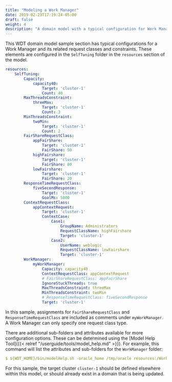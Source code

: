```yaml
---
title: "Modeling a Work Manager"
date: 2019-02-23T17:19:24-05:00
draft: false
weight: 4
description: "A domain model with a typical configuration for Work Manager."
---
```



This WDT domain model sample section has typical configurations for a Work Manager and its related request classes and constraints. These elements are configured in the `SelfTuning` folder in the `resources` section of the model.
```yaml
resources:
    SelfTuning:
        Capacity:
            capacity40:
                Target: 'cluster-1'
                Count: 40
        MaxThreadsConstraint:
            threeMax:
                Target: 'cluster-1'
                Count: 3
        MinThreadsConstraint:
            twoMin:
                Target: 'cluster-1'
                Count: 2
        FairShareRequestClass:
            appFairShare:
                Target: 'cluster-1'
                FairShare: 50
            highFairshare:
                Target: 'cluster-1'
                FairShare: 80
            lowFairshare:
                Target: 'cluster-1'
                FairShare: 20
        ResponseTimeRequestClass:
            fiveSecondResponse:
                Target: 'cluster-1'
                GoalMs: 5000
        ContextRequestClass:
            appContextRequest:
                Target: 'cluster-1'
                ContextCase:
                    Case1:
                        GroupName: Administrators
                        RequestClassName: highFairshare
                        Target: 'cluster-1'
                    Case2:
                        UserName: weblogic
                        RequestClassName: lowFairshare
                        Target: 'cluster-1'
        WorkManager:
            myWorkManager:
                Capacity: capacity40
                ContextRequestClass: appContextRequest
                # FairShareRequestClass: appFairShare
                IgnoreStuckThreads: true
                MaxThreadsConstraint: threeMax
                MinThreadsConstraint: twoMin
                # ResponseTimeRequestClass: fiveSecondResponse
                Target: 'cluster-1'
```
In this sample, assignments for `FairShareRequestClass` and `ResponseTimeRequestClass` are included as comments under `myWorkManager`. A Work Manager can only specify one request class type.

There are additional sub-folders and attributes available for more configuration options. These can be determined using the [Model Help Tool]({{< relref "/userguide/tools/model_help.md" >}}). For example, this command will list the attributes and sub-folders for the `WorkManager` folder:
```yaml
$ ${WDT_HOME}/bin/modelHelp.sh -oracle_home /tmp/oracle resources:/WorkManager
```

For this sample, the target cluster `cluster-1` should be defined elsewhere within this model, or should already exist in a domain that is being updated.
